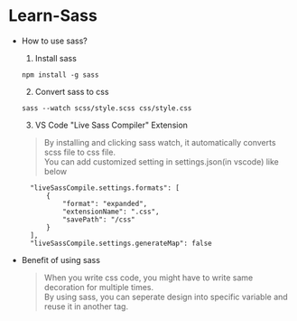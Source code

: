 # Learn-Sass

* How to use sass?

  1. Install sass
  ```
  npm install -g sass
  ```

  2. Convert sass to css
  ```
  sass --watch scss/style.scss css/style.css
  ```

  3. VS Code "Live Sass Compiler" Extension

  > By installing and clicking sass watch, it automatically converts scss file to css file.   
  > You can add customized setting in settings.json(in vscode) like below
  ```
    "liveSassCompile.settings.formats": [
        {
            "format": "expanded",
            "extensionName": ".css",
            "savePath": "/css"
        }
    ],
    "liveSassCompile.settings.generateMap": false
  ```

* Benefit of using sass

  > When you write css code, you might have to write same decoration for multiple times.  
  > By using sass, you can seperate design into specific variable and reuse it in another tag.
